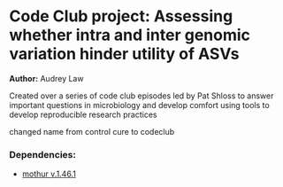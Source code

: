 # Code Club project: Assessing whether intra and inter genomic variation hinder utility of ASVs

**Author:** Audrey Law

Created over a series of code club episodes led by Pat Shloss to answer important questions in microbiology and develop comfort using tools to develop reproducible research practices

changed name from control cure to codeclub

### Dependencies:
* [mothur v.1.46.1](https://github.com/mothur/mothur/releases/tag/v1.46.1)
